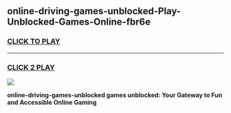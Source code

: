 
## online-driving-games-unblocked-Play-Unblocked-Games-Online-fbr6e
<h3>
<a href="https://premium76.site?title=online-driving-games-unblocked&ref=25A">CLICK TO PLAY</a></h3>
<hr>

<h3>
<a href="https://premium76.site?title=online-driving-games-unblocked&ref=25A">CLICK 2 PLAY</a>
  
</h3>

<a href="https://premium76.site?title=online-driving-games-unblocked&ref=25A"><img src="https://clearcache.store/games.png"></a>


**online-driving-games-unblocked games unblocked: Your Gateway to Fun and Accessible Online Gaming**
